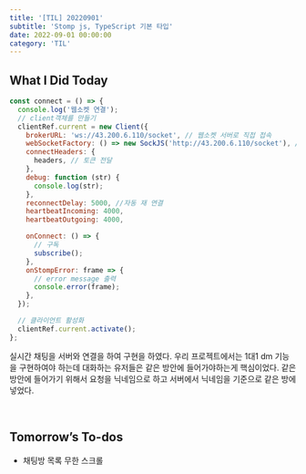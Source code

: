 ```yaml
---
title: '[TIL] 20220901'
subtitle: 'Stomp js, TypeScript 기본 타입'
date: 2022-09-01 00:00:00
category: 'TIL'
---
```


## What I Did Today

```jsx
const connect = () => {
  console.log('웹소켓 연결');
  // client객체를 만들기
  clientRef.current = new Client({
    brokerURL: 'ws://43.200.6.110/socket', // 웹소켓 서버로 직접 접속
    webSocketFactory: () => new SockJS('http://43.200.6.110/socket'), // proxy를 통한 접속
    connectHeaders: {
      headers, // 토큰 전달
    },
    debug: function (str) {
      console.log(str);
    },
    reconnectDelay: 5000, //자동 재 연결
    heartbeatIncoming: 4000,
    heartbeatOutgoing: 4000,

    onConnect: () => {
      // 구독
      subscribe();
    },
    onStompError: frame => {
      // error message 출력
      console.error(frame);
    },
  });

  // 클라이언트 활성화
  clientRef.current.activate();
};
```

실시간 채팅을 서버와 연결을 하여 구현을 하였다. 우리 프로젝트에서는 1대1 dm 기능을 구현하여야 하는데 대화하는 유저들은 같은 방안에 들어가야하는게 핵심이었다. 같은 방안에 들어가기 위해서 요청을 닉네임으로 하고 서버에서 닉네임을 기준으로 같은 방에 넣었다.

<br/>

## Tomorrow’s To-dos

- 채팅방 목록 무한 스크롤
  <br/>
